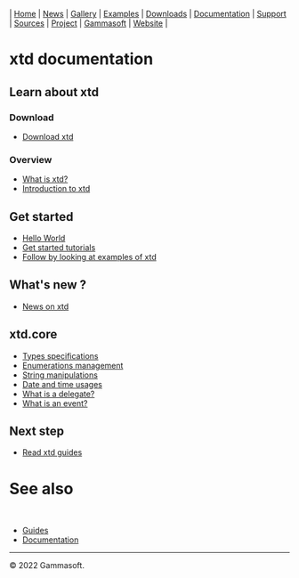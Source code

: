 | [Home](home.md) | [News](news.md) | [Gallery](gallery.md) | [Examples](examples.md) | [Downloads](downloads.md) | [Documentation](documentation.md) | [Support](support.md) | [Sources](https://github.com/gammasoft71/xtd) | [Project](https://sourceforge.net/projects/xtdpro/) | [Gammasoft](gammasoft.md) | [Website](https://gammasoft71.wixsite.com/xtdpro) |

# xtd documentation

## Learn about xtd

### Download

* [Download xtd](downloads.md)

### Overview

* [What is xtd?](what_is_xtd.md)
* [Introduction to xtd](introduction_to_xtd.md)

## Get started

* [Hello World](guide_hello_world.md)
* [Get started tutorials](tutorials.md)
* [Follow by looking at examples of xtd](../examples/README.md)

## What's new ?

* [News on xtd](https://gammasoft71.wixsite.com/xtdpro/news)

## xtd.core

* [Types specifications](types.md)
* [Enumerations management](enum_class.md)
* [String manipulations](ustring.md)
* [Date and time usages](date_time.md)
* [What is a delegate?](delegates.md)
* [What is an event?](events.md)


## Next step

* [Read xtd guides](guides.md)

# See also
​
* [Guides](guides.md)
* [Documentation](documentation.md)

______________________________________________________________________________________________

© 2022 Gammasoft.

[comment]: <> (https://learn.microsoft.com/en-us/dotnet/desktop/winforms/data/how-to-synchronize-multiple-controls?view=netdesktop-6.0)
